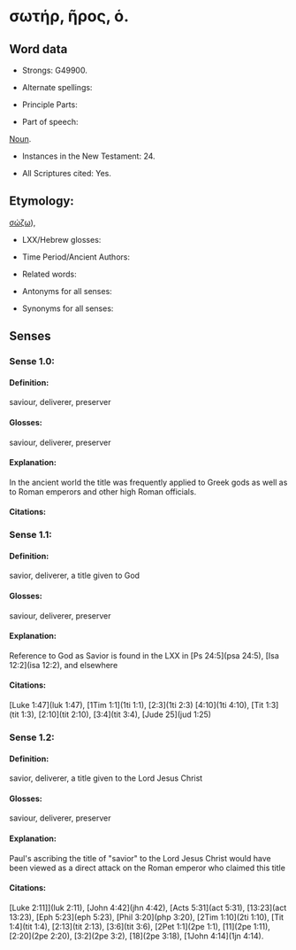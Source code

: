# σωτήρ, ῆρος, ὁ.

<!-- Status: S2=NeedsReview -->
<!-- Lexica used for edits: BDAG LN FFM BN LSJM MM  -->

## Word data

* Strongs: G49900.

* Alternate spellings:



* Principle Parts: 


* Part of speech: 

[Noun](http://ugg.readthedocs.io/en/latest/noun.html).

* Instances in the New Testament: 24.

* All Scriptures cited: Yes.

## Etymology: 

[σώζω]()), 

* LXX/Hebrew glosses: 


* Time Period/Ancient Authors: 


* Related words: 

* Antonyms for all senses:

* Synonyms for all senses: 


## Senses 


### Sense  1.0: 

#### Definition: 

saviour, deliverer, preserver

#### Glosses: 

saviour, deliverer, preserver 

#### Explanation: 

In the ancient world the title was frequently applied to Greek gods as well as to Roman emperors and other high Roman officials.  

#### Citations: 

### Sense  1.1: 

#### Definition: 

savior, deliverer, a title given to God 

#### Glosses:

saviour, deliverer, preserver

#### Explanation:

Reference to God as Savior is found in the LXX in [Ps 24:5](psa 24:5), [Isa 12:2](isa 12:2), and elsewhere

#### Citations: 

[Luke 1:47](luk 1:47), [1Tim 1:1](1ti 1:1), [2:3](1ti 2:3) [4:10](1ti 4:10), [Tit 1:3](tit 1:3), [2:10](tit 2:10), [3:4](tit 3:4), [Jude 25](jud 1:25)

### Sense  1.2: 

#### Definition: 

savior, deliverer, a title given to the Lord Jesus Christ

#### Glosses:

saviour, deliverer, preserver

#### Explanation:

Paul's ascribing the title of "savior" to the Lord Jesus Christ would have been viewed as a direct attack on the Roman emperor who claimed this title 

#### Citations: 

[Luke 2:11]](luk 2:11), [John 4:42](jhn 4:42), [Acts 5:31](act 5:31), [13:23](act 13:23), [Eph 5:23](eph 5:23), [Phil 3:20](php 3:20), [2Tim 1:10](2ti 1:10), [Tit 1:4](tit 1:4), [2:13](tit 2:13), [3:6](tit 3:6), [2Pet 1:1](2pe 1:1), [11](2pe 1:11), [2:20](2pe 2:20), [3:2](2pe 3:2), [18](2pe 3:18), [1John 4:14](1jn 4:14). 
